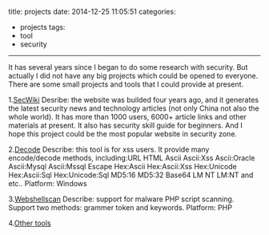 title: projects
date: 2014-12-25 11:05:51
categories: 
- projects
tags:
- tool
- security
---

It has several years since I began to do some research with security. But actually I did not have any big projects which could be opened to everyone. There are some small projects and tools that I could provide at present.

<!-- more -->

1.[SecWiki](http://www.sec-wiki.com)
Desribe: the website was builded four years ago, and it generates the latest security news and technology articles (not only China not also the whole world). It has more than 1000 users, 6000+ article links and other materials at present. It also has security skill guide for beginners. And I hope this project could be the most popular website in security zone.

2.[Decode](https://code.google.com/p/ourren/downloads/detail?name=DEncode1.1.rar)
Describe: this tool is for xss users. It provide many encode/decode methods, including:URL HTML Ascii Ascii:Xss Ascii:Oracle Ascii:Mysql Ascii:Mssql Escape Hex:Ascii Hex:Ascii:Xss Hex:Unicode Hex:Ascii:Sql Hex:Unicode:Sql MD5:16 MD5:32 Base64 LM NT LM:NT and etc..
Platform: Windows

3.[Webshellscan](https://code.google.com/p/ourren/downloads/detail?name=simplescan%20v1.0.rar)
Describe: support for malware PHP script scanning. Support two methods: grammer token and keywords.
Platform: PHP

4.[Other tools](https://code.google.com/p/ourren/)

